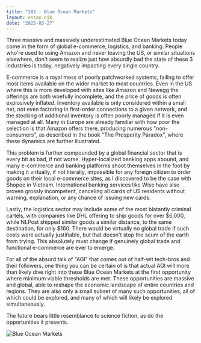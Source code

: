 ```yaml
---
title: "302 - Blue Ocean Markets"
layout: essay.njk
date: "2025-03-27"
---
```


Three massive and massively underestimated Blue Ocean Markets today come in the form of global e-commerce, logistics, and banking. People who're used to using Amazon and never leaving the US, or similar situations elsewhere, don't seem to realize just how absurdly bad the state of these 3 industries is today, negatively impacting every single country.

E-commerce is a royal mess of poorly patchworked systems, failing to offer most items available on the wider market to most countries. Even in the US where this is more developed with sites like Amazon and Newegg the offerings are both woefully incomplete, and the price of goods is often explosively inflated. Inventory available is only considered within a small net, not even factoring in first-order connections to a given network, and the stocking of additional inventory is often poorly managed if it is even managed at all. Many in Europe are already familiar with how poor the selection is that Amazon offers there, producing numerous "non-consumers", as described in the book "The Prosperity Paradox", where these dynamics are further illustrated.

This problem is further compounded by a global financial sector that is every bit as bad, if not worse. Hyper-localized banking apps abound, and many e-commerce and banking platforms shoot themselves in the foot by making it virtually, if not literally, impossible for any foreign citizen to order goods on their local e-commerce sites, as I discovered to be the case with Shopee in Vietnam. International banking services like Wise have also proven grossly incompetent, canceling all cards of US residents without warning, explanation, or any chance of issuing new cards.

Lastly, the logistics sector may include some of the most blatantly criminal cartels, with companies like DHL offering to ship goods for over $6,000, while NLPost shipped similar goods a similar distance, to the same destination, for only $160. There would be virtually no global trade if such costs were actually justifiable, but that doesn't stop the scum of the earth from trying. This absolutely must change if genuinely global trade and functional e-commerce are ever to emerge.

For all of the absurd talk of "AGI" that comes out of half-wit tech-bros and their followers, one thing you can be certain of is that actual AGI will more than likely dive right into these Blue Ocean Markets at the first opportunity where minimum viable thresholds are met. These opportunities are massive and global, able to reshape the economic landscape of entire countries and regions. They are also only a small subset of many such opportunities, all of which could be explored, and many of which will likely be explored simultaneously.

The future bears little resemblance to science fiction, as do the opportunities it presents.

![Blue Ocean Markets](https://media.licdn.com/dms/image/v2/D5622AQHKkpD_NsUx2g/feedshare-shrink_800/B56ZX0XTdtGcAg-/0/1743561505288?e=1746662400&v=beta&t=JySz5GFqSyY5GRzDd42wPMRGtZhfuG4k8oBVMfiQ38M)